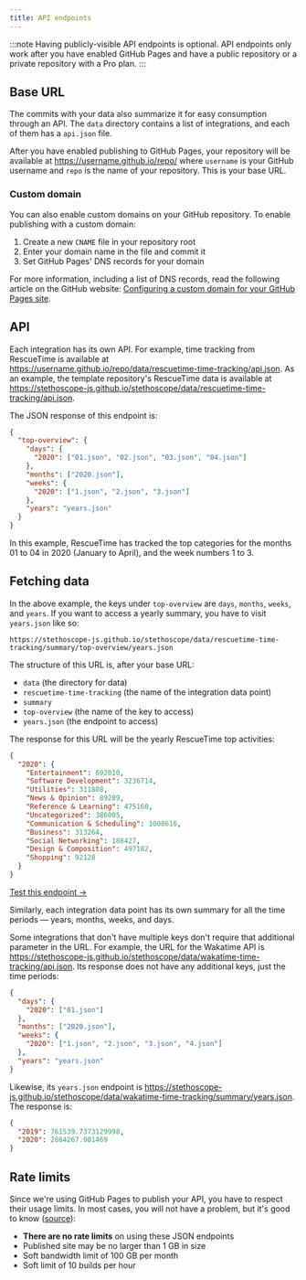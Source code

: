 ```yaml
---
title: API endpoints
---
```


:::note
Having publicly-visible API endpoints is optional. API endpoints only work after you have enabled GitHub Pages and have a public repository or a private repository with a Pro plan.
:::

## Base URL

The commits with your data also summarize it for easy consumption through an API. The `data` directory contains a list of integrations, and each of them has a `api.json` file.

After you have enabled publishing to GitHub Pages, your repository will be available at https://username.github.io/repo/ where `username` is your GitHub username and `repo` is the name of your repository. This is your base URL.

### Custom domain

You can also enable custom domains on your GitHub repository. To enable publishing with a custom domain:

1. Create a new `CNAME` file in your repository root
2. Enter your domain name in the file and commit it
3. Set GitHub Pages' DNS records for your domain

For more information, including a list of DNS records, read the following article on the GitHub website: [Configuring a custom domain for your GitHub Pages site](https://docs.github.com/en/github/working-with-github-pages/configuring-a-custom-domain-for-your-github-pages-site).

## API

Each integration has its own API. For example, time tracking from RescueTime is available at https://username.github.io/repo/data/rescuetime-time-tracking/api.json. As an example, the template repository's RescueTime data is available at https://stethoscope-js.github.io/stethoscope/data/rescuetime-time-tracking/api.json.

The JSON response of this endpoint is:

```json
{
  "top-overview": {
    "days": {
      "2020": ["01.json", "02.json", "03.json", "04.json"]
    },
    "months": ["2020.json"],
    "weeks": {
      "2020": ["1.json", "2.json", "3.json"]
    },
    "years": "years.json"
  }
}
```

In this example, RescueTime has tracked the top categories for the months 01 to 04 in 2020 (January to April), and the week numbers 1 to 3.

## Fetching data

In the above example, the keys under `top-overview` are `days`, `months`, `weeks`, and `years`. If you want to access a yearly summary, you have to visit `years.json` like so:

```
https://stethoscope-js.github.io/stethoscope/data/rescuetime-time-tracking/summary/top-overview/years.json
```

The structure of this URL is, after your base URL:

- `data` (the directory for data)
- `rescuetime-time-tracking` (the name of the integration data point)
- `summary`
- `top-overview` (the name of the key to access)
- `years.json` (the endpoint to access)

The response for this URL will be the yearly RescueTime top activities:

```json
{
  "2020": {
    "Entertainment": 692010,
    "Software Development": 3236714,
    "Utilities": 311808,
    "News & Opinion": 89289,
    "Reference & Learning": 475160,
    "Uncategorized": 386005,
    "Communication & Scheduling": 1008616,
    "Business": 313264,
    "Social Networking": 188427,
    "Design & Composition": 497182,
    "Shopping": 92128
  }
}
```

[Test this endpoint →](https://stethoscope-js.github.io/stethoscope/data/rescuetime-time-tracking/summary/top-overview/years.json)

Similarly, each integration data point has its own summary for all the time periods — years, months, weeks, and days.

Some integrations that don't have multiple keys don't require that additional parameter in the URL. For example, the URL for the Wakatime API is https://stethoscope-js.github.io/stethoscope/data/wakatime-time-tracking/api.json. Its response does not have any additional keys, just the time periods:

```json
{
  "days": {
    "2020": ["01.json"]
  },
  "months": ["2020.json"],
  "weeks": {
    "2020": ["1.json", "2.json", "3.json", "4.json"]
  },
  "years": "years.json"
}
```

Likewise, its `years.json` endpoint is https://stethoscope-js.github.io/stethoscope/data/wakatime-time-tracking/summary/years.json. The response is:

```json
{
  "2019": 761539.7373129998,
  "2020": 2864267.981469
}
```

## Rate limits

Since we're using GitHub Pages to publish your API, you have to respect their usage limits. In most cases, you will not have a problem, but it's good to know ([source](https://docs.github.com/en/github/working-with-github-pages/about-github-pages#usage-limits)):

- **There are no rate limits** on using these JSON endpoints
- Published site may be no larger than 1 GB in size
- Soft bandwidth limit of 100 GB per month
- Soft limit of 10 builds per hour
